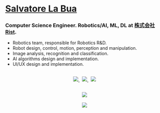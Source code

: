 <!--

### Hi there 👋

**slabua/slabua** is a ✨ _special_ ✨ repository because its `README.md` (this file) appears on your GitHub profile.

Here are some ideas to get you started:

- 🔭 I’m currently working on ...
- 🌱 I’m currently learning ...
- 👯 I’m looking to collaborate on ...
- 🤔 I’m looking for help with ...
- 💬 Ask me about ...
- 📫 How to reach me: ...
- 😄 Pronouns: ...
- ⚡ Fun fact: ...
-->

<!-- https://github.com/anuraghazra/github-readme-stats -->

# [Salvatore La Bua](http://www.slblabs.com)
### Computer Science Engineer. Robotics/AI, ML, DL at [株式会社Rist](http://rist.co.jp).
- Robotics team, responsible for Robotics R&D.
- Robot design, control, motion, perception and manipulation.
- Image analysis, recognition and classification.
- AI algorithms design and implementation.
- UI/UX design and implementation.

<p align="center">
  <br />
  <a href="https://twitter.com/slabua">
    <img src="https://img.shields.io/twitter/follow/slabua?style=flat&color=blue&logo=Twitter&logoColor=blue&label=%40slabua&labelColor=1b1b1b">
  </a>&nbsp;
  <a href="https://www.linkedin.com/in/slabua/">
    <img src="https://img.shields.io/badge/-%40slabua-blue?style=flat&color=blue&logo=Linkedin&logoColor=blue&labelColor=1b1b1b">
  </a>&nbsp;
  <a href="mailto:slabua@gmail.com">
    <img src="https://img.shields.io/badge/-slabua@gmail.com-blue?style=flat&color=blue&logo=Gmail&logoColor=blue&labelColor=1b1b1b">
  </a>
  <!-- 
  <a href="https://keybase.io/slabua">
    <img src="https://img.shields.io/keybase/pgp/slabua?style=flat&logoColor=00AEFF&labelColor=black&color=7fff00">
  </a> -->
</p>

<p align="center">
  <br />
  <a href="https://github.com/slabua">
    <img align="center" src="https://github-readme-stats.vercel.app/api?username=slabua&count_private=true&show_icons=true&theme=merko&include_all_commits=false" />
  </a>
  <br /><br />
  <a href="https://github.com/slabua">
    <img align="center" src="https://github-readme-stats.vercel.app/api/top-langs/?username=slabua&layout=compact&theme=merko&langs_count=20" />
  </a>
</p>
